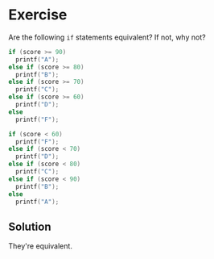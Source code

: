 # Exercise

Are the following `if` statements equivalent? If not, why not?

```c
if (score >= 90)
  printf("A");
else if (score >= 80)
  printf("B");
else if (score >= 70)
  printf("C");
else if (score >= 60)
  printf("D");
else
  printf("F");
```

```c
if (score < 60)
  printf("F");
else if (score < 70)
  printf("D");
else if (score < 80)
  printf("C");
else if (score < 90)
  printf("B");
else
  printf("A");
```

## Solution

They're equivalent.
